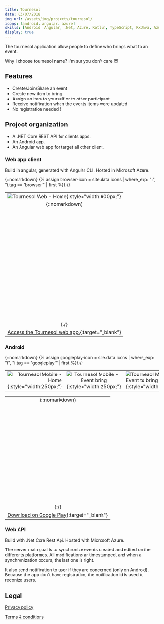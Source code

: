 ```yaml
---
title: Tournesol
date: 03/07/2018
img_url: /assets/img/projects/tournesol/
icons: [android, angular, azure]
skills: [Android, Angular, .Net, Azure, Kotlin, TypeScript, RxJava, Azure Devops,  Git]
display: true
---
```


The tournesol application allow people to define who brings what to an event.

Why I choose tournesol name? I'm sur you don't care 😈

## Features

- Create/Join/Share an event
- Create new item to bring
- Assign an item to yourself or to other participant
- Receive notification when the events items were updated
- No registration needed !

## Project organization

- A .NET Core REST API for clients apps.
- An Android app.
- An Angular web app for target all other client.

### Web app client

Build in angular, generated with Angular CLI. Hosted in Microsoft Azure.

{::nomarkdown} {% assign browser-icon = site.data.icons | where_exp: "i", "i.tag == 'browser'" | first %}{:/}

|     |
| :-: |
| ![Tournesol Web - Home]({{page.img_url}}web-screenshot1.png){:style="width:600px;"} |
| {::nomarkdown}<svg  role="img" viewBox="0 0 24 24" class="icon big">{{browser-icon.svg}}</svg>{:/} |
| [Access the Tournesol web app.](https://tournesol-webapp.azurewebsites.net/){:target="_blank"} |

### Android

{::nomarkdown} {% assign googleplay-icon = site.data.icons | where_exp: "i", "i.tag == 'googleplay'" | first %}{:/}

|  |  |  |
| -: | :-: | :- |
| ![Tournesol Mobile - Home]({{page.img_url}}screenshot1.png){:style="width:250px;"} | ![Tournesol Mobile - Event bring]({{page.img_url}}screenshot2.png){:style="width:250px;"} | ![Tournesol Mobile - Event to bring]({{page.img_url}}screenshot3.png){:style="width:250px;"} |

|  |
| :-: |
| {::nomarkdown}<svg  role="img" viewBox="0 0 24 24" class="icon big">{{googleplay-icon.svg}}</svg>{:/} |
| [Download on Google Play](https://play.google.com/store/apps/details?id=fr.me.maoux.tournesol){:target="_blank"} |

### Web API

Build with .Net Core Rest Api. Hosted with Microsoft Azure.

The server main goal is to synchronize events created and edited on the differents platformes. All modifications ar timestamped, and when a synchronization occurs, the last one is right.

It also send notification to user if they are concerned (only on Android). Because the app don't have registration, the notification id is used to reconize users.

## Legal

[Privacy policy](/projects/tournesol/tournesol-privacy)

[Terms & conditions](/projects/tournesol/tournesol-terms)
